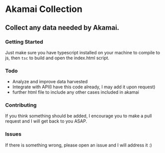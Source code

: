# Akamai Collection

## Collect any data needed by Akamai.

### Getting Started

Just make sure you have typescript installed on your machine to compile to js, then `tsc` to build and open the index.html script.

### Todo

- Analyze and improve data harvested
- Integrate with API(I have this code already, I may add it upon request)
- further html file to include any other cases included in akamai

### Contributing

If you think something should be added, I encourage you to make a pull request and I will get back to you ASAP.

### Issues

If there is something wrong, please open an issue and I will address it :)
